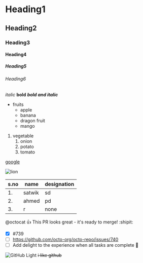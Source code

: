 
# Heading1
## Heading2
### Heading3
#### Heading4
##### Heading5
###### Heading6
*italic*
**bold**
***bold and italic***
* fruits
  * apple
  * banana
  * dragon fruit
  * mango

1. vegetable
    1. onion
    2. potato
    3. tomato

[google](https://www.google.com/search?channel=fs&client=ubuntu&q=google.com)

![lion](https://upload.wikimedia.org/wikipedia/commons/thumb/7/73/Lion_waiting_in_Namibia.jpg/220px-Lion_waiting_in_Namibia.jpg)


s.no|name|designation
----|----|----|
1.|satwik|sd
2.|ahmed|pd
3.|r|none
   
  
  @octocat :+1: This PR looks great - it's ready to merge! :shipit:
 - [x] #739
- [ ] https://github.com/octo-org/octo-repo/issues/740
- [ ] Add delight to the experience when all tasks are complete :tada:

![GitHub Light](https://github.com/github-light.png#gh-dark-mode-only)
~~i like github~~
